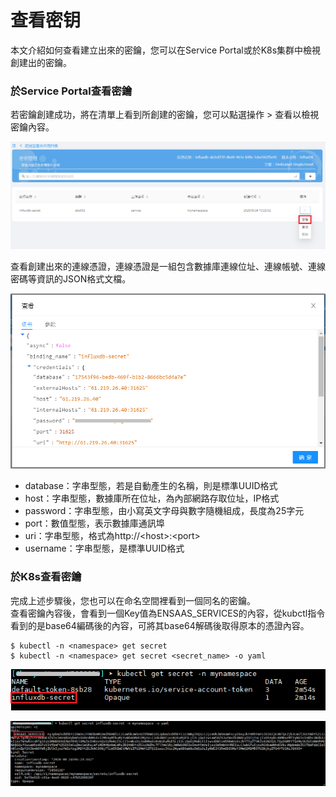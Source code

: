 # 查看密钥

本文介紹如何查看建立出來的密鑰，您可以在Service Portal或於K8s集群中檢視創建出的密鑰。

### 於Service Portal查看密鑰



若密鑰創建成功，將在清單上看到所創建的密鑰，您可以點選操作 > 查看以檢視密鑰內容。

![Secret](./images/secret4.PNG)

查看創建出來的連線憑證，連線憑證是一組包含數據庫連線位址、連線帳號、連線密碼等資訊的JSON格式文檔。

![Secret](./images/secret5.PNG)

 * database：字串型態，若是自動產生的名稱，則是標準UUID格式
 * host：字串型態，數據庫所在位址，為內部網路存取位址，IP格式
 * password：字串型態，由小寫英文字母與數字隨機組成，長度為25字元
 * port：數值型態，表示數據庫通訊埠
 * uri：字串型態，格式為http://\<host\>:\<port\>
 * username：字串型態，是標準UUID格式

### 於K8s查看密鑰

完成上述步驟後，您也可以在命名空間裡看到一個同名的密鑰。<br>
查看密鑰內容後，會看到一個Key值為ENSAAS_SERVICES的內容，從kubctl指令看到的是base64編碼後的內容，可將其base64解碼後取得原本的憑證內容。

```shell
$ kubectl -n <namespace> get secret
$ kubectl -n <namespace> get secret <secret_name> -o yaml
```

![Secret](./images/secret6.PNG)

![Secret](./images/secret7.PNG)
